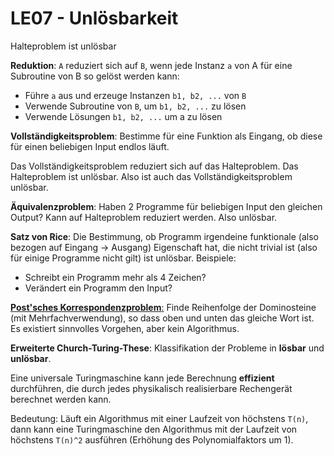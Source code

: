 # LE07 - Unlösbarkeit

Halteproblem ist unlösbar

**Reduktion**: `A` reduziert sich auf `B`, wenn jede Instanz `a` von A für eine Subroutine von B so gelöst werden kann:
- Führe `a` aus und erzeuge Instanzen `b1, b2, ...` von `B`
- Verwende Subroutine von `B`, um `b1, b2, ...` zu lösen
- Verwende Lösungen `b1, b2, ...` um a zu lösen

**Vollständigkeitsproblem**: Bestimme für eine Funktion als Eingang, ob diese für einen beliebigen Input endlos läuft.

Das Vollständigkeitsproblem reduziert sich auf das Halteproblem. Das Halteproblem ist unlösbar. Also ist auch das Vollständigkeitsproblem unlösbar.

**Äquivalenzproblem**: Haben 2 Programme für beliebigen Input den gleichen Output? Kann auf Halteproblem reduziert werden. Also unlösbar.

**Satz von Rice**: Die Bestimmung, ob Programm irgendeine funktionale (also bezogen auf Eingang -> Ausgang) Eigenschaft hat, die nicht trivial ist (also für einige Programme nicht gilt) ist unlösbar. Beispiele:
- Schreibt ein Programm mehr als 4 Zeichen?
- Verändert ein Programm den Input?

[**Post'sches Korrespondenzproblem**:](https://www.youtube.com/watch?v=TSHif35mq1Q&ab_channel=NLogSpace)
Finde Reihenfolge der Dominosteine (mit Mehrfachverwendung), so dass oben und unten das gleiche Wort ist. Es existiert sinnvolles Vorgehen, aber kein Algorithmus.

**Erweiterte Church-Turing-These**: Klassifikation der Probleme in **lösbar** und **unlösbar**.

Eine universale Turingmaschine kann jede Berechnung **effizient** durchführen, die durch jedes physikalisch realisierbare Rechengerät berechnet werden kann.

Bedeutung: Läuft ein Algorithmus mit einer Laufzeit von höchstens `T(n)`, dann kann eine Turingmaschine den Algorithmus mit der Laufzeit von höchstens `T(n)^2` ausführen (Erhöhung des Polynomialfaktors um 1).
